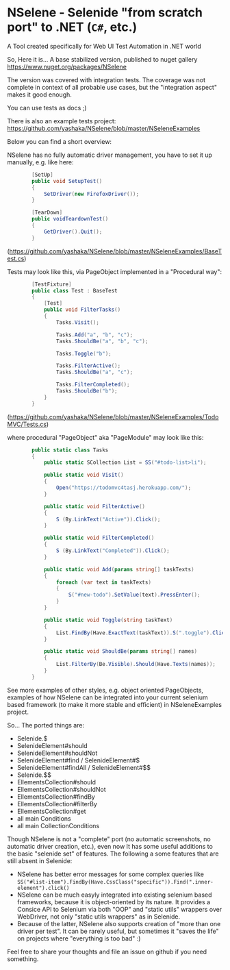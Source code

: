 # NSelene - Selenide "from scratch port" to .NET (`C#`, etc.)
A Tool created specifically for Web UI Test Automation in .NET world

So, Here it is... A base stabilized version, published to nuget gallery https://www.nuget.org/packages/NSelene

The version was covered with integration tests. The coverage was not complete in context of all probable use cases, but the "integration aspect" makes it good enough.

You can use tests as docs ;)

There is also an example tests project: https://github.com/yashaka/NSelene/blob/master/NSeleneExamples

Below you can find a short overview:

NSelene has no fully automatic driver management, you have to set it up manually, e.g. like here: 
```csharp
        [SetUp]
        public void SetupTest()
        {
            SetDriver(new FirefoxDriver());
        }

        [TearDown]
        public voidTeardownTest()
        {
            GetDriver().Quit();
        }
```
(https://github.com/yashaka/NSelene/blob/master/NSeleneExamples/BaseTest.cs)

Tests may look like this, via PageObject implemented in a "Procedural way":

```csharp
        [TestFixture]
        public class Test : BaseTest
        {
            [Test]
            public void FilterTasks()
            {
                Tasks.Visit();

                Tasks.Add("a", "b", "c");
                Tasks.ShouldBe("a", "b", "c");

                Tasks.Toggle("b"); 

                Tasks.FilterActive();
                Tasks.ShouldBe("a", "c");

                Tasks.FilterCompleted();
                Tasks.ShouldBe("b");
            }
        }
```
(https://github.com/yashaka/NSelene/blob/master/NSeleneExamples/TodoMVC/Tests.cs)

where procedural "PageObject" aka "PageModule" may look like this:

```csharp
        public static class Tasks
        {
            public static SCollection List = SS("#todo-list>li"); 

            public static void Visit()
            {
                Open("https://todomvc4tasj.herokuapp.com/");
            }

            public static void FilterActive()
            {
                S (By.LinkText("Active")).Click();
            }

            public static void FilterCompleted()
            {
                S (By.LinkText("Completed")).Click();
            }

            public static void Add(params string[] taskTexts)
            {
                foreach (var text in taskTexts) 
                {
                    S("#new-todo").SetValue(text).PressEnter();
                }
            }

            public static void Toggle(string taskText)
            {
                List.FindBy(Have.ExactText(taskText)).S(".toggle").Click();
            }

            public static void ShouldBe(params string[] names)
            {
                List.FilterBy(Be.Visible).Should(Have.Texts(names));
            }
        }
```

See more examples of other styles, e.g. object oriented PageObjects, examples of how NSelene can be integrated into your current selenium based framework (to make it more stable and efficient) in NSeleneExamples project.

So... 
The ported things are: 
- Selenide.$
- SelenideElement#should
- SelenideElement#shouldNot
- SelenideElement#find / SelenideElement#$
- SelenideElement#findAll / SelenideElement#$$
- Selenide.$$
- EllementsCollection#should
- EllementsCollection#shouldNot
- EllementsCollection#findBy
- EllementsCollection#filterBy
- EllementsCollection#get
- all main Conditions
- all main CollectionConditions

Though NSelene is not a "complete" port (no automatic screenshots, no automatic driver creation, etc.), even now It has some useful additions to the basic "selenide set" of features. The following a some features that are still absent in Selenide:

- NSelene has better error messages for some complex queries like 
  `SS("#list-item").FindBy(Have.CssClass("specific")).Find(".inner-element").click()`
- NSelene can be much easyly integrated into existing selenium based frameworks, because it is object-oriented by its nature. It provides a Consice API to Selenium via both "OOP" and "static utils" wrappers over WebDriver, not only "static utils wrappers" as in Selenide.
- Because of the latter, NSelene also supports creation of "more than one driver per test". It can be rarely useful, but sometimes it "saves the life" on projects where "everything is too bad" :)

Feel free to share your thoughts and file an issue on github if you need something.
